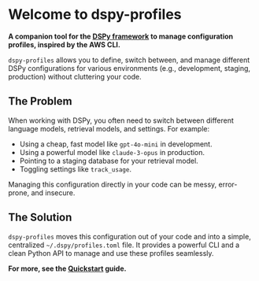 # Welcome to dspy-profiles

**A companion tool for the [DSPy framework](https://github.com/stanfordnlp/dspy) to manage configuration profiles, inspired by the AWS CLI.**

`dspy-profiles` allows you to define, switch between, and manage different DSPy configurations for various environments (e.g., development, staging, production) without cluttering your code.

## The Problem

When working with DSPy, you often need to switch between different language models, retrieval models, and settings. For example:
- Using a cheap, fast model like `gpt-4o-mini` in development.
- Using a powerful model like `claude-3-opus` in production.
- Pointing to a staging database for your retrieval model.
- Toggling settings like `track_usage`.

Managing this configuration directly in your code can be messy, error-prone, and insecure.

## The Solution

`dspy-profiles` moves this configuration out of your code and into a simple, centralized `~/.dspy/profiles.toml` file. It provides a powerful CLI and a clean Python API to manage and use these profiles seamlessly.

**For more, see the [Quickstart](quickstart.md) guide.**
